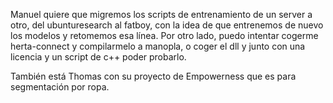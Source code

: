 Manuel quiere que migremos los scripts de entrenamiento de un server a otro, del ubunturesearch al fatboy, con la idea de que entrenemos de nuevo los modelos y retomemos esa línea.
Por otro lado, puedo intentar cogerme herta-connect y compilarmelo a manopla, o coger el dll y junto con una licencia y un script de c++ poder probarlo.

También está Thomas con su proyecto de Empowerness que es para segmentación por ropa.